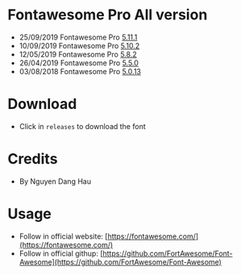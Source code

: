 # Fontawesome Pro All version
- 25/09/2019 Fontawesome Pro <a href="https://github.com/ngdanghau/fontawesome-pro/releases/tag/5.11.1">5.11.1</a>
- 10/09/2019 Fontawesome Pro <a href="https://github.com/ngdanghau/fontawesome-pro/releases/tag/5.10.2">5.10.2</a>
- 12/05/2019 Fontawesome Pro <a href="https://github.com/ngdanghau/fontawesome-pro/releases/tag/5.8.2">5.8.2</a>
- 26/04/2019 Fontawesome Pro <a href="https://github.com/ngdanghau/fontawesome-pro/releases/tag/5.5.0">5.5.0</a>
- 03/08/2018 Fontawesome Pro <a href="https://github.com/ngdanghau/fontawesome-pro/releases/tag/5.0.13">5.0.13</a>

# Download
- Click in <code>releases</code> to download the font

# Credits
- By Nguyen Dang Hau

# Usage
- Follow in official website: [https://fontawesome.com/](https://fontawesome.com/)
- Follow in official githup: [https://github.com/FortAwesome/Font-Awesome](https://github.com/FortAwesome/Font-Awesome)

